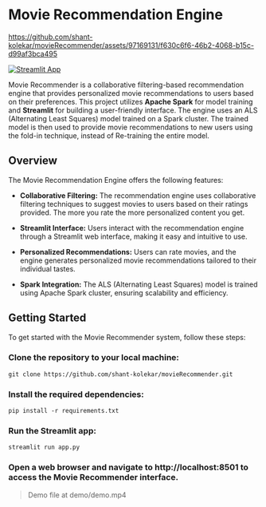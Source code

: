 # Movie Recommendation Engine


https://github.com/shant-kolekar/movieRecommender/assets/97169131/f630c6f6-46b2-4068-b15c-d99af3bca495


[![Streamlit App](https://static.streamlit.io/badges/streamlit_badge_black_white.svg)](https://movierecommendationengine.streamlit.app)



Movie Recommender is a collaborative filtering-based recommendation engine that provides personalized movie recommendations to users based on their preferences. This project utilizes __Apache Spark__ for model training and __Streamlit__ for building a user-friendly interface. The engine uses an ALS (Alternating Least Squares) model trained on a Spark cluster. The trained model is then used to provide movie recommendations to new users using the fold-in technique, instead of Re-training the entire model.

## Overview

The Movie Recommendation Engine offers the following features:

- **Collaborative Filtering:** The recommendation engine uses collaborative filtering techniques to suggest movies to users based on their ratings provided. The more you rate the more personalized content you get.

- **Streamlit Interface:** Users interact with the recommendation engine through a Streamlit web interface, making it easy and intuitive to use.

- **Personalized Recommendations:** Users can rate movies, and the engine generates personalized movie recommendations tailored to their individual tastes.

- **Spark Integration:** The ALS (Alternating Least Squares) model is trained using Apache Spark cluster, ensuring scalability and efficiency.

## Getting Started

To get started with the Movie Recommender system, follow these steps:

### Clone the repository to your local machine:

```shell
git clone https://github.com/shant-kolekar/movieRecommender.git
```

### Install the required dependencies:

```shell
pip install -r requirements.txt
```

### Run the Streamlit app:

```shell
streamlit run app.py
```

### Open a web browser and navigate to http://localhost:8501 to access the Movie Recommender interface.

>Demo file at demo/demo.mp4
